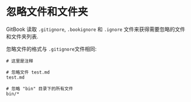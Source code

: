 # 忽略文件和文件夹

GitBook 读取 `.gitignore`, `.bookignore` 和 `.ignore` 文件来获得需要忽略的文件和文件夹列表.

忽略文件的格式与 `.gitignore`文件相同:

```
# 这里是注释

# 忽略文件 test.md
test.md

# 忽略 "bin" 目录下的所有文件
bin/*
```